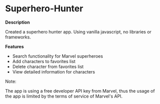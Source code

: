 # Superhero-Hunter

<b>Description</b><br>

Created a superhero hunter app. Using vanilla javascript, no libraries or frameworks.

<b>Features</b>
<br>
<ul>
  <li>Search functionality for Marvel superheroes</li>
  <li>Add characters to favorites list</li>
  <li>Delete character from favorites list</li>
  <li>View detailed information for characters</li>
</ul>




<p>Note:</p>
The app is using a free developer API key from Marvel, thus the usage of the app is limited by the terms of service of Marvel's API.
